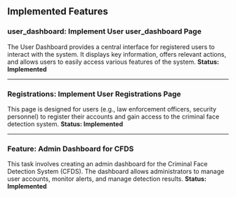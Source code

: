 ## Implemented Features

### user_dashboard: Implement User user_dashboard Page
The User Dashboard provides a central interface for registered users to interact with the system. It displays key information, offers relevant actions, and allows users to easily access various features of the system.
**Status: Implemented**

---

### Registrations: Implement User Registrations Page
This page is designed for users (e.g., law enforcement officers, security personnel) to register their accounts and gain access to the criminal face detection system.
**Status: Implemented**

---

### Feature: Admin Dashboard for CFDS
This task involves creating an admin dashboard for the Criminal Face Detection System (CFDS). The dashboard allows administrators to manage user accounts, monitor alerts, and manage detection results.
**Status: Implemented**

